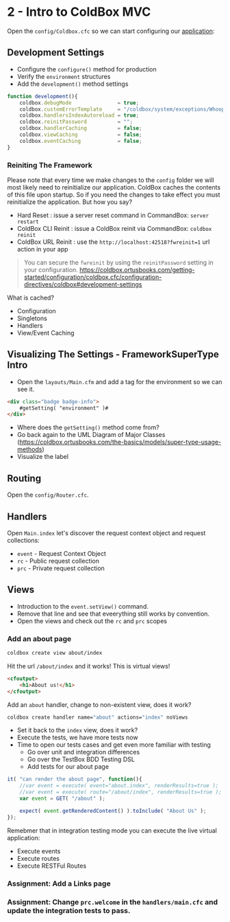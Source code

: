 # 2 - Intro to ColdBox MVC

Open the `config/Coldbox.cfc` so we can start configuring our [application](../src/config/Coldbox.cfc):

## Development Settings

* Configure the `configure()` method for production
* Verify the `environment` structures
* Add the `development()` method settings

```js
function development(){
    coldbox.debugMode               = true;
    coldbox.customErrorTemplate     = "/coldbox/system/exceptions/Whoops.cfm";
    coldbox.handlersIndexAutoreload = true;
    coldbox.reinitPassword          = "";
    coldbox.handlerCaching          = false;
    coldbox.viewCaching             = false;
    coldbox.eventCaching            = false;
}
```

### Reiniting The Framework

Please note that every time we make changes to the `config` folder we will most likely need to reinitialize our application. ColdBox caches the contents of this file upon startup. So if you need the changes to take effect you must reinitialize the application.  But how you say?

* Hard Reset : issue a server reset command in CommandBox: `server restart`
* ColdBox CLI Reinit : issue a ColdBox reinit via CommandBox: `coldbox reinit`
* ColdBox URL Reinit : use the `http://localhost:42518?fwreinit=1` url action in your app

> You can secure the `fwreinit` by using the `reinitPassword` setting in your configuration. https://coldbox.ortusbooks.com/getting-started/configuration/coldbox.cfc/configuration-directives/coldbox#development-settings

What is cached?

* Configuration
* Singletons
* Handlers
* View/Event Caching

## Visualizing The Settings - FrameworkSuperType Intro

* Open the `layouts/Main.cfm` and add a tag for the environment so we can see it.

```html
<div class="badge badge-info">
    #getSetting( "environment" )#
</div>
```

* Where does the `getSetting()` method come from?
* Go back again to the UML Diagram of Major Classes (https://coldbox.ortusbooks.com/the-basics/models/super-type-usage-methods)
* Visualize the label



## Routing 

Open the `config/Router.cfc`.

## Handlers

Open `Main.index`  let's discover the request context object and request collections:

* `event` - Request Context Object
* `rc` - Public request collection
* `prc` - Private request collection 

## Views

* Introduction to the `event.setView()` command.
* Remove that line and see that eveerything still works by convention.
* Open the views and check out the `rc` and `prc` scopes


### Add an about page

```bash
coldbox create view about/index
```

Hit the url `/about/index` and it works!  This is virtual views!

```html
<cfoutput>
    <h1>About us!</h1>
</cfoutput>
```

Add an `about` handler, change to non-existent view, does it work?

```bash
coldbox create handler name="about" actions="index" noViews
```

* Set it back to the `index` view, does it work?
* Execute the tests, we have more tests now
* Time to open our tests cases and get even more familiar with testing
    * Go over unit and integration differences
    * Go over the TestBox BDD Testing DSL
    * Add tests for our about page


```js
it( "can render the about page", function(){
    //var event = execute( event="about.index", renderResults=true );
    //var event = execute( route="/about/index", renderResults=true );
    var event = GET( "/about" );

    expect(	event.getRenderedContent() ).toInclude( "About Us" );
});
```

Remebmer that in integration testing mode you can execute the live virtual application:

* Execute events
* Execute routes
* Execute RESTFul Routes


### Assignment: Add a Links page

### Assignment: Change `prc.welcome` in the `handlers/main.cfc` and update the integration tests to pass.
